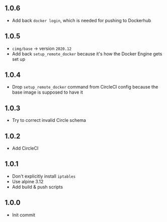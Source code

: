 ## 1.0.6
* Add back `docker login`, which is needed for pushing to Dockerhub

## 1.0.5
* `cimg/base` -> version `2020.12`
* Add back `setup_remote_docker` because it's how the Docker Engine gets set up

## 1.0.4
* Drop `setup_remote_docker` command from CircleCI config because the base image is supposed to have it

## 1.0.3
* Try to correct invalid Circle schema

## 1.0.2
* Add CircleCI

## 1.0.1
* Don't explicitly install `iptables`
* Use alpine 3.12
* Add build & push scripts

## 1.0.0
* Init commit

